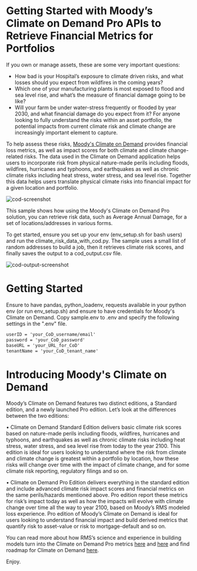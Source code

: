 # Getting Started with Moody’s Climate on Demand Pro APIs to Retrieve Financial Metrics for Portfolios
If you own or manage assets, these are some very important questions:
-	How bad is your Hospital’s exposure to climate driven risks, and what losses should you expect from wildfires in the coming years? 
-	Which one of your manufacturing plants is most exposed to flood and sea level rise, and what’s the measure of financial damage going to be like? 
-	Will your farm be under water-stress frequently or flooded by year 2030, and what financial damage do you expect from it? 
For anyone looking to fully understand the risks within an asset portfolio, the potential impacts from current climate risk and climate change are increasingly important element to capture. 

To help assess these risks, [Moody's Climate on Demand](https://climate.moodys.com/climate-on-demand) provides financial loss metrics, as well as impact scores for both climate and climate change-related risks. The data used in the Climate on Demand application helps users to incorporate risk from physical nature-made perils including floods, wildfires, hurricanes and typhoons, and earthquakes as well as chronic climate risks including heat stress, water stress, and sea level rise. Together this data helps users translate physical climate risks into financial impact for a given location and portfolio.


![cod-screenshot](cod-screenshot.png)

This sample shows how using the Moody's Climate on Demand Pro solution, you can retrieve risk data, such as Average Annual Damage, for a set of locations/addresses in various forms. 

To get started, ensure you set up your env (env_setup.sh for bash users) and run the climate_risk_data_with_cod.py.
The sample uses a small list of random addresses to build a job, then it retrieves climate risk scores, and finally saves the output to a cod_output.csv file.

![cod-output-screenshot](cod-output-screenshot.png)

# Getting Started
Ensure to have pandas, python_loadenv, requests available in your python env (or run env_setup.sh) and ensure to have credentials for Moody's Climate on Demand. Copy sample.env to .env and specify the following settings in the ".env" file. 

```markdown
userID = 'your_CoD_username/email'
password = 'your_CoD_password'
baseURL = 'your_URL_for_CoD' 
tenantName = 'your_CoD_tenant_name' 
```

# Introducing Moody's Climate on Demand
Moody’s Climate on Demand features two distinct editions, a Standard edition, and a newly launched Pro edition. Let’s look at the differences between the two editions: 

•	Climate on Demand Standard Edition delivers basic climate risk scores based on nature-made perils including floods, wildfires, hurricanes and typhoons, and earthquakes as well as chronic climate risks including heat stress, water stress, and sea level rise from today to the year 2100. This edition is ideal for users looking to understand where the risk from climate and climate change is greatest within a portfolio by location, how these risks will change over time with the impact of climate change, and for some climate risk reporting, regulatory filings and so on.

•	Climate on Demand Pro Edition delivers everything in the standard edition and include advanced climate risk impact scores and financial metrics on the same perils/hazards mentioned above. Pro edition report these metrics for risk’s impact today as well as how the impacts will evolve with climate change over time all the way to year 2100, based on Moody’s RMS modeled loss experience. Pro edition of Moody’s Climate on Demand is ideal for users looking to understand financial impact and build derived metrics that quantify risk to asset-value or risk to mortgage-default and so on.

You can read more about how RMS’s science and experience in building models turn into the Climate on Demand Pro metrics [here](https://www.moodysanalytics.com/articles/2023/quantifying-financial-impact-of-climate-risk-with-moodys-climate-on-demand) and [here](https://www.moodysanalytics.com/articles/2023/climate-on-demand-our-vision-for-quantifying-climate-impacts) and find roadmap for Climate on Demand [here](https://www.moodysanalytics.com/articles/2023/moodys-climate-on-demand-version-2-the-road-ahead-for-2023-and-beyond). 

Enjoy.

